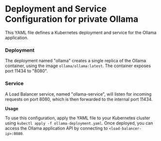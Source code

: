 **Deployment and Service Configuration for private Ollama**
=============================================

This YAML file defines a Kubernetes deployment and service for the Ollama application.

### Deployment

The deployment named "ollama" creates a single replica of the Ollama container, using the image `ollama/ollama:latest`. The container exposes port 11434 to "8080".

### Service

A Load Balancer service, named "ollama-service", will listen for incoming requests on port 
8080, which is then forwarded to the internal port 11434.

**Usage**

To use this configuration, apply the YAML file to your Kubernetes cluster using `kubectl apply -f ollama-deployment.yaml`. Once deployed, you can access the Ollama application API by connecting to `<load-balancer-ip>:8080`.

##